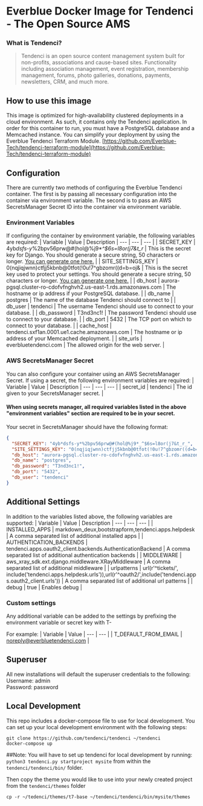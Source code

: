 # Everblue Docker Image for Tendenci - The Open Source AMS
### What is Tendenci?
> Tendenci is an open source content management system built for non-profits, associations and cause-based sites. Functionality including association management, event registration, membership management, forums, photo galleries, donations, payments, newsletters, CRM, and much more.
## How to use this image
This image is optimized for high-availability clustered deployments in a cloud environment. As such, it contains only the Tendenci application.  In order for this container to run, you must have a PostgreSQL database and a Memcached instance.  You can simplify your deployment by using the Everblue Tendenci Terraform Module. [https://github.com/Everblue-Tech/tendenci-terraform-module](https://github.com/Everblue-Tech/tendenci-terraform-module)
## Configuration
There are currently two methods of configuring the Everblue Tendenci container. The first is by passing all necessary configuration into the container via environment variable.  The second is to pass an AWS SecretsManager Secret ID into the container via environment variable. 
### Environment Variables
If configuring the container by environment variable, the following variables are required:
| Variable | Value | Description
| --- | --- | --- | 
| SECRET_KEY | 4yb*dsfs-y*%2bpv56prw@#(hol@%j9*_^$6s=l8or(j7&t_r_ | This is the secret key for Django.  You should generate a secure string, 50 characters or longer. [You can generate one here.](https://djecrety.ir) |
| SITE_SETTINGS_KEY | 0(nqjiqjwnn)ctfjj5kbnb@0tfot(!0u!7^gbzomr((d=b=oj& | This is the secret key used to protect your settings. You should generate a secure string, 50 characters or longer. [You can generate one here.](https://djecrety.ir) |
| db_host | aurora-pgsql.cluster-ro-cdofvfnghvh2.us-east-1.rds.amazonaws.com | The hostname or ip address if your PostgreSQL database. |
| db_name | postgres | The name of the database Tendenci should connect to |
| db_user | tendenci | The username Tendenci should use to connect to your database. |
| db_password | T3nd3nc1! | The password Tendenci should use to connect to your database. |
| db_port | 5432 | The TCP port on which to connect to your database. |
| cache_host | tendenci.sxf1an.0001.ue1.cache.amazonaws.com | The hostname or ip address of your Memcached deployment. |
| site_urls | everbluetendenci.com | The allowed origin for the web server. |

### AWS SecretsManager Secret
You can also configure your container using an AWS SecretsManager Secret. If using a secret, the following environment variables are required:
| Variable | Value | Description
| --- | --- | --- | 
| secret_id | tendenci | The id given to your SecretsManager secret. |

#### When using secrets manager, all required variables listed in the above "environment variables" section are required to be in your secret.

Your secret in SecretsManager should have the following format:
```json
{
  "SECRET_KEY": "4yb*dsfs-y*%2bpv56prw@#(hol@%j9*_^$6s=l8or(j7&t_r_",
  "SITE_SETTINGS_KEY": "0(nqjiqjwnn)ctfjj5kbnb@0tfot(!0u!7^gbzomr((d=b=oj&",
  "db_host": "aurora-pgsql.cluster-ro-cdofvfnghvh2.us-east-1.rds.amazonaws.com",
  "db_name": "postgres",
  "db_password": "T3nd3nc1!",
  "db_port": "5432",
  "db_user": "tendenci"
}
```
## Additional Settings
In addition to the variables listed above, the following variables are supported:
| Variable | Value | Description
| --- | --- | --- | 
| INSTALLED_APPS | markdown_deux,bootstrapform,tendenci.apps.helpdesk | A comma separated list of additional installed apps |
| AUTHENTICATION_BACKENDS | tendenci.apps.oauth2_client.backends.AuthenticationBackend | A comma separated list of additional authentication backends |
| MIDDLEWARE | aws_xray_sdk.ext.django.middleware.XRayMiddleware | A comma separated list of additional middleware |
| urlpatterns | url(r'^tickets/', include('tendenci.apps.helpdesk.urls')),url(r'^oauth2/',include('tendenci.apps.oauth2_client.urls')) | A comma separated list of additional url patterns |
| debug | true | Enables debug |

### Custom settings
Any additional variable can be added to the settings by prefixing the environment variable or secret key with T- 

For example:
| Variable | Value 
| --- | --- | 
| T_DEFAULT_FROM_EMAIL | noreply@everbluetendenci.com |

## Superuser
All new installations will default the superuser credentials to the following:  
Username: admin  
Password: password
 
## Local Development
This repo includes a docker-compose file to use for local development. You can set up your local development environment with the following steps:
```shell
git clone https://github.com/tendenci/tendenci ~/tendenci
docker-compose up
```

##Note:
You will have to set up tendenci for local development by running: 
`python3 tendenci.py startproject mysite`
from within the `tendenci/tendenci/bin/` folder.

Then copy the theme you would like to use into your newly created project from the `tendenci/themes` folder

`cp -r ~/tedenci/themes/t7-base ~/tendenci/tendenci/bin/mysite/themes`

```
